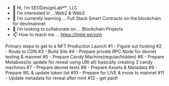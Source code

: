 - 👋 Hi, I’m SEODesignLabᵍᵐ, LLC
- 👀 I’m interested in ...Web2 & Web3
- 🌱 I’m currently learning ... Full Stack Smart Contracts on the blockchain for dev/mainnet
- 💞️ I’m looking to collaborate on ... Blockchain Projects
- 📫 How to reach me ... https://linktr.ee/xzin


Primary steps to get to a NFT Production Launch
#1 - Figure out hosting
#2 - Route to CDN 
#3 - Build Site
#4 - Prepare private RPC Node for devnet testing & mainnet
#5 - Prepare Candy Machine(regular/hidden)
#6 - Prepare Metaboss(to update for reveal using URI all) basically creating 3 candy machines
#7 - Prepare devnet tests
#8 - Prepare Assets & Metadata
#9 - Prepare WL & update token list 
#10 - Prepare for LIVE & move to mainnet
#11 - Update metadata for reveal after mint
#12 - get paid!


<!---
SEODesignLab/SEODesignLab is a ✨ special ✨ repository because its `README.md` (this file) appears on your GitHub profile.
You can click the Preview link to take a look at your changes.
--->
